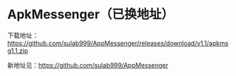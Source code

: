 # ApkMessenger（已换地址）
下载地址：https://github.com/sulab999/AppMessenger/releases/download/v1.1/apkmsg1.1.zip

新地址见：https://github.com/sulab999/AppMessenger
